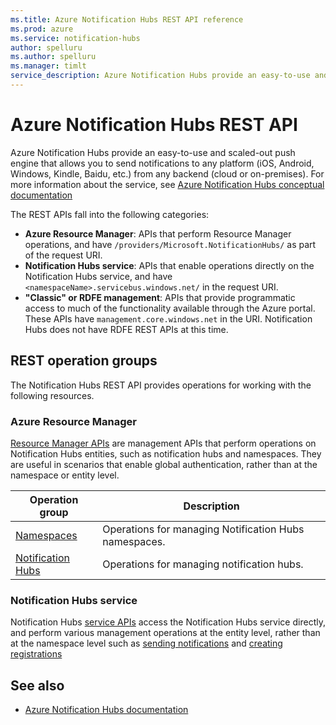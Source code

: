 ```yaml
---
ms.title: Azure Notification Hubs REST API reference
ms.prod: azure
ms.service: notification-hubs
author: spelluru
ms.author: spelluru
ms.manager: timlt
service_description: Azure Notification Hubs provide an easy-to-use and scaled-out push engine that allows you to send notifications to any platform (iOS, Android, Windows, Kindle, Baidu, etc.) from any backend (cloud or on-premises). 
---
```


# Azure Notification Hubs REST API

Azure Notification Hubs provide an easy-to-use and scaled-out push engine that allows you to send notifications to any platform (iOS, Android, Windows, Kindle, Baidu, etc.) from any backend (cloud or on-premises). For more information about the service, see [Azure Notification Hubs conceptual documentation](https://docs.microsoft.com/azure/notification-hubs/)

The REST APIs fall into the following categories:

- **Azure Resource Manager**: APIs that perform Resource Manager operations, and have `/providers/Microsoft.NotificationHubs/` as part of the request URI. 
- **Notification Hubs service**: APIs that enable operations directly on the Notification Hubs service, and have `<namespaceName>.servicebus.windows.net/` in the request URI. 
- **"Classic" or RDFE management**: APIs that provide programmatic access to much of the functionality available through the Azure portal. These APIs have `management.core.windows.net` in the URI. Notification Hubs does not have RDFE REST APIs at this time.

## REST operation groups

The Notification Hubs REST API provides operations for working with the following resources.

### Azure Resource Manager

[Resource Manager APIs](/rest/api/notificationhubs/namespaces/checkavailability) are management APIs that perform operations on Notification Hubs entities, such as notification hubs and namespaces. They are useful in scenarios that enable global authentication, rather than at the namespace or entity level.

| Operation group               | Description                                                                             |
|-------------------------------|-----------------------------------------------------------------------------------------|
| [Namespaces](xref:management.azure.com.notificationhubs.namespaces)  | Operations for managing Notification Hubs namespaces. |
| [Notification Hubs](xref:management.azure.com.notificationhubs.notificationhubs)  | Operations for managing notification hubs. |


### Notification Hubs service
Notification Hubs [service APIs](/rest/api/notificationhubs/notification-hubs-rest) access the Notification Hubs service directly, and perform various management operations at the entity level, rather than at the namespace level such as [sending notifications](/rest/api/notificationhubs/direct-send) and [creating registrations](/rest/api/notificationhubs/create-registration)

## See also

- [Azure Notification Hubs documentation](https://docs.microsoft.com/azure/notification-hubs)
